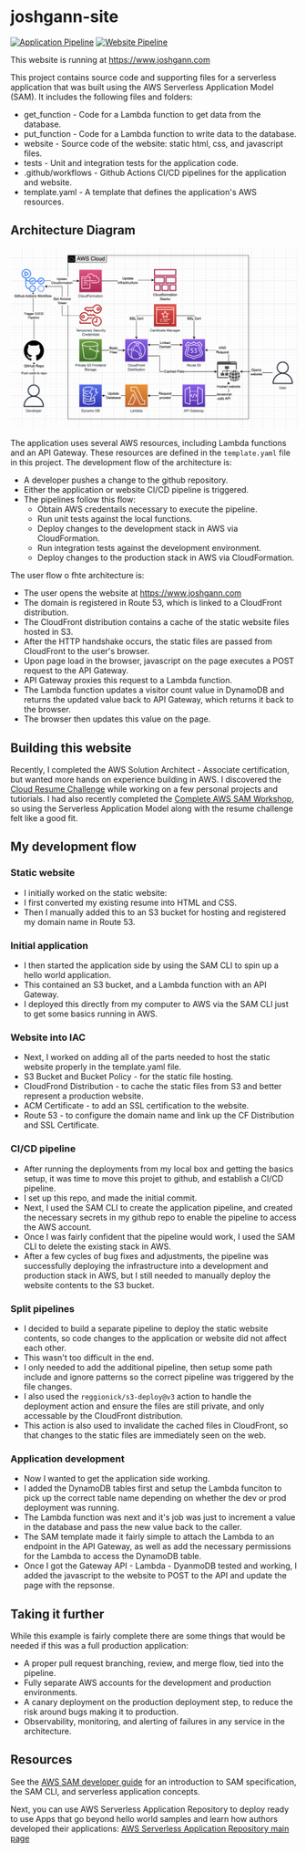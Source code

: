 # joshgann-site

[![Application Pipeline](https://github.com/jhgann/aws-personal-website/actions/workflows/pipeline.yaml/badge.svg)](https://github.com/jhgann/aws-personal-website/actions/workflows/pipeline.yaml) 
[![Website Pipeline](https://github.com/jhgann/aws-personal-website/actions/workflows/website.yaml/badge.svg)](https://github.com/jhgann/aws-personal-website/actions/workflows/website.yaml)

This website is running at https://www.joshgann.com

This project contains source code and supporting files for a serverless application that was built using the AWS Serverless Application Model (SAM). It includes the following files and folders:

- get_function - Code for a Lambda function to get data from the database.
- put_function - Code for a Lambda function to write data to the database.
- website - Source code of the website: static html, css, and javascript files.
- tests - Unit and integration tests for the application code. 
- .github/workflows - Github Actions CI/CD pipelines for the application and website.
- template.yaml - A template that defines the application's AWS resources.

## Architecture Diagram
![architecture diagram](./website-architecture.png)

The application uses several AWS resources, including Lambda functions and an API Gateway. These resources are defined in the `template.yaml` file in this project. 
The development flow of the architecture is:

- A developer pushes a change to the github repository.
- Either the application or website CI/CD pipeline is triggered.
- The pipelines follow this flow:
  - Obtain AWS credentails necessary to execute the pipeline.
  - Run unit tests against the local functions.
  - Deploy changes to the development stack in AWS via CloudFormation.
  - Run integration tests against the development environment.
  - Deploy changes to the production stack in AWS via CloudFormation.

The user flow o fhte architecture is:
- The user opens the website at https://www.joshgann.com
- The domain is registered in Route 53, which is linked to a CloudFront distribution.
- The CloudFront distribution contains a cache of the static website files hosted in S3.
- After the HTTP handshake occurs, the static files are passed from CloudFront to the user's browser.
- Upon page load in the browser, javascript on the page executes a POST request to the API Gateway.
- API Gateway proxies this request to a Lambda function.
- The Lambda function updates a visitor count value in DynamoDB and returns the updated value back to API Gateway, which returns it back to the browser.
- The browser then updates this value on the page. 

## Building this website

Recently, I completed the AWS Solution Architect - Associate certification, but wanted more hands on experience building in AWS.  I discovered the [Cloud Resume Challenge](https://cloudresumechallenge.dev/docs/the-challenge/aws/) while working on a few personal projects and tutiorials.  I had also recently completed the [Complete AWS SAM Workshop](https://catalog.workshops.aws/complete-aws-sam/en-US), so using the Serverless Application Model along with the resume challenge felt like a good fit.

## My development flow
### Static website
- I initially worked on the static website:
- I first converted my existing resume into HTML and CSS.
- Then I manually added this to an S3 bucket for hosting and registered my domain name in Route 53.

### Initial application
- I then started the application side by using the SAM CLI to spin up a hello world application.
- This contained an S3 bucket, and a Lambda function with an API Gateway.
- I deployed this directly from my computer to AWS via the SAM CLI just to get some basics running in AWS.

### Website into IAC
- Next, I worked on adding all of the parts needed to host the static website properly in the template.yaml file.
- S3 Bucket and Bucket Policy - for the static file hosting.
- CloudFrond Distribution - to cache the static files from S3 and better represent a production website.
- ACM Certificate - to add an SSL certification to the website.
- Route 53 - to configure the domain name and link up the CF Distribution and SSL Certificate.

### CI/CD pipeline
- After running the deployments from my local box and getting the basics setup, it was time to move this projet to github, and establish a CI/CD pipeline.
- I set up this repo, and made the initial commit.
- Next, I used the SAM CLI to create the application pipeline, and created the necessary secrets in my github repo to enable the pipeline to access the AWS account.
- Once I was fairly confident that the pipeline would work, I used the SAM CLI to delete the existing stack in AWS.
- After a few cycles of bug fixes and adjustments, the pipeline was successfully deploying the infrastructure into a development and production stack in AWS, but I still needed to manually deploy the website contents to the S3 bucket.

### Split pipelines
- I decided to build a separate pipeline to deploy the static website contents, so code changes to the application or website did not affect each other.
- This wasn't too difficult in the end.
- I only needed to add the additional pipeline, then setup some path include and ignore patterns so the correct pipeline was triggered by the file changes.
- I also used the `reggionick/s3-deploy@v3` action to handle the deployment action and ensure the files are still private, and only accessable by the CloudFront distribution.
- This action is also used to invalidate the cached files in CloudFront, so that changes to the static files are immediately seen on the web. 

### Application development
- Now I wanted to get the application side working.
- I added the DynamoDB tables first and setup the Lambda funciton to pick up the correct table name depending on whether the dev or prod deployment was running.
- The Lambda function was next and it's job was just to increment a value in the database and pass the new value back to the caller.
- The SAM template made it fairly simple to attach the Lambda to an endpoint in the API Gateway, as well as add the necessary permissions for the Lambda to access the DynamoDB table.
- Once I got the Gateway API - Lambda - DyanmoDB tested and working, I added the javascript to the website to POST to the API and update the page with the repsonse.


## Taking it further
While this example is fairly complete there are some things that would be needed if this was a full production application:

- A proper pull request branching, review, and merge flow, tied into the pipeline.
- Fully separate AWS accounts for the development and production environments.
- A canary deployment on the production deployment step, to reduce the risk around bugs making it to production.
- Observability, monitoring, and alerting of failures in any service in the architecture. 


## Resources

See the [AWS SAM developer guide](https://docs.aws.amazon.com/serverless-application-model/latest/developerguide/what-is-sam.html) for an introduction to SAM specification, the SAM CLI, and serverless application concepts.

Next, you can use AWS Serverless Application Repository to deploy ready to use Apps that go beyond hello world samples and learn how authors developed their applications: [AWS Serverless Application Repository main page](https://aws.amazon.com/serverless/serverlessrepo/)
